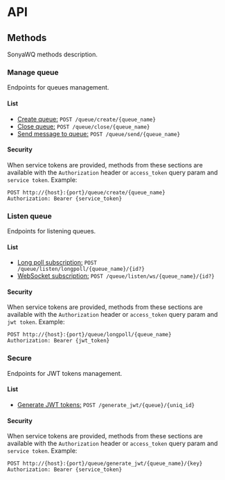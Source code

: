 # API

## Methods

SonyaWQ methods description.

### Manage queue

Endpoints for queues management.

#### List

* [Create queue:](./api/queue/create.md) `POST /queue/create/{queue_name}`
* [Close queue:](./api/queue/close.md) `POST /queue/close/{queue_name}`
* [Send message to queue:](./api/queue/send.md) `POST /queue/send/{queue_name}`

#### Security

When service tokens are provided, methods from these sections are available 
with the `Authorization` header or `access_token` query param and `service token`.
Example:
```http request
POST http://{host}:{port}/queue/create/{queue_name}
Authorization: Bearer {service_token}
```

### Listen queue

Endpoints for listening queues.

#### List

* [Long poll subscription:](./api/queue/longpoll.md) `POST /queue/listen/longpoll/{queue_name}/{id?}`
* [WebSocket subscription:](./api/queue/websocket.md) `POST /queue/listen/ws/{queue_name}/{id?}`

#### Security

When service tokens are provided, methods from these sections are available
with the `Authorization` header or `access_token` query param and `jwt token`.
Example:
```http request
POST http://{host}:{port}/queue/longpoll/{queue_name}
Authorization: Bearer {jwt_token}
```

### Secure

Endpoints for JWT tokens management.

#### List
* [Generate JWT tokens:](./api/queue/jwt.md) `POST /generate_jwt/{queue}/{uniq_id}`

#### Security

When service tokens are provided, methods from these sections are available
with the `Authorization` header or `access_token` query param and `service token`.
Example:
```http request
POST http://{host}:{port}/queue/generate_jwt/{queue_name}/{key}
Authorization: Bearer {service_token}
```